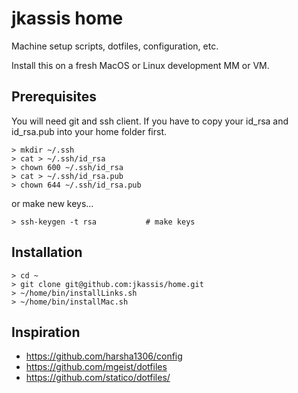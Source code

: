 jkassis home
============
Machine setup scripts, dotfiles, configuration, etc.

Install this on a fresh MacOS or Linux development MM or VM.

Prerequisites
-------------
You will need git and ssh client. If you have to copy your id_rsa and id_rsa.pub into your home folder first.

```
> mkdir ~/.ssh
> cat > ~/.ssh/id_rsa
> chown 600 ~/.ssh/id_rsa
> cat > ~/.ssh/id_rsa.pub
> chown 644 ~/.ssh/id_rsa.pub
```

or make new keys...
```
> ssh-keygen -t rsa           # make keys
```


Installation
------------
```
> cd ~
> git clone git@github.com:jkassis/home.git
> ~/home/bin/installLinks.sh
> ~/home/bin/installMac.sh
```

Inspiration
-----------
* https://github.com/harsha1306/config
* https://github.com/mgeist/dotfiles
* https://github.com/statico/dotfiles/

